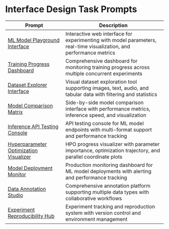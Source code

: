 <!-- Copyright 2025 jxtngx | Apache 2.0 License | https://github.com/jxtngx/claude-code-pytorch -->

# Interface Design Task Prompts

<table>
<thead>
<tr>
<th>Prompt</th>
<th>Description</th>
</tr>
</thead>
<tbody>
<tr>
<td><a href="ml-model-playground.md">ML Model Playground Interface</a></td>
<td>Interactive web interface for experimenting with model parameters, real-time visualization, and performance metrics</td>
</tr>
<tr>
<td><a href="training-progress-dashboard.md">Training Progress Dashboard</a></td>
<td>Comprehensive dashboard for monitoring training progress across multiple concurrent experiments</td>
</tr>
<tr>
<td><a href="dataset-explorer-interface.md">Dataset Explorer Interface</a></td>
<td>Visual dataset exploration tool supporting images, text, audio, and tabular data with filtering and statistics</td>
</tr>
<tr>
<td><a href="model-comparison-matrix.md">Model Comparison Matrix</a></td>
<td>Side-by-side model comparison interface with performance metrics, inference speed, and visualization</td>
</tr>
<tr>
<td><a href="inference-api-testing-console.md">Inference API Testing Console</a></td>
<td>API testing console for ML model endpoints with multi-format support and performance tracking</td>
</tr>
<tr>
<td><a href="hyperparameter-optimization-visualizer.md">Hyperparameter Optimization Visualizer</a></td>
<td>HPO progress visualizer with parameter importance, optimization trajectory, and parallel coordinate plots</td>
</tr>
<tr>
<td><a href="model-deployment-monitor.md">Model Deployment Monitor</a></td>
<td>Production monitoring dashboard for ML model deployments with alerting and performance tracking</td>
</tr>
<tr>
<td><a href="data-annotation-studio.md">Data Annotation Studio</a></td>
<td>Comprehensive annotation platform supporting multiple data types with collaborative workflows</td>
</tr>
<tr>
<td><a href="experiment-reproducibility-hub.md">Experiment Reproducibility Hub</a></td>
<td>Experiment tracking and reproduction system with version control and environment management</td>
</tr>
</tbody>
</table>